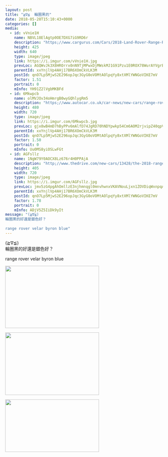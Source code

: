 ```yaml
---
layout: post
title: "≧∇≦  輪圈黑的" 
date: 2018-05-28T15:10:43+0000 
categories: [] 
media:
  - id: vVnie1H
    name: NBVL18ElAgtp0OE7DXG7iG9RD6r
    description: "https;//www.cargurus.com/Cars/2018-Land-Rover-Range-Rover-Velar-Overview-c26820"   
    height: 425
    width: 640
    type: image/jpeg
    link: https://i.imgur.com/vVnie1H.jpg
    prevLoc: AGQWvJk3X8HROrrx0nN9TjMPwxDjMWskMJ1G91Pzu1E0ROX78WurAYVgrBrMiLXW9NQ6wLSYj6DmY0qECy35YP09Zmu82vX3jrG2f6QNnLzGOLFXJ5pRAPAMtq2Ov299OZF3kgPV38nKckO5PLj5jkCArqmvEv0DSnK53NVzKgf3yqYq9J3oHVo9BgvGQmcxwgjXr86VTBQNn18AOwirkM9PJ02XUOzy5GqWRxFBry9LLg9XTVqlOzq
    parentId: xxYnjlVp4AHj17BR6XOmCkVLK3M
    postId: qnO7Lp5MjwS2E296opJqc3GyG0oVOMtAOlpqYy8xtXMlYWNGoVIKE7mV
    factor: 1.51
    portrait: 0
    mInfo: YH91Z2lVgbMKBFd
  - id: 6Mkwpcb
    name: olMVJOv34oHmrgB0wyGQhlygRm5
    description: "https;//www.autocar.co.uk/car-news/new-cars/range-rover-facelift-brings-all-new-p400e-plug-hybrid-variant"   
    height: 480
    width: 720
    type: image/jpeg
    link: https://i.imgur.com/6Mkwpcb.jpg
    prevLoc: gjx8wB4mD7hByPPv6mAlfD74JgRD70hNDYpwkp54Cm6AOM2rjvipZ40qpVpWhRy73yznnJcOLNJ4jgZOCWqN4RgA2Wh9Z2p02zjlT70Zl5550xtY2kKnQLqNTKOm4yv0N1cvA5LOq1vnT6rY1AjW06cpgnwRzgoKuqgp8qm57xtX116r7VpBsBYqJyywPZfWzz1VEwNVIOwE281zqgs2GqKjrO9EUQZYg0gVzqh9wmMVnwkZUgkJyvQxBYUQw4DPvYqVC9M
    parentId: xxYnjlVp4AHj17BR6XOmCkVLK3M
    postId: qnO7Lp5MjwS2E296opJqc3GyG0oVOMtAOlpqYy8xtXMlYWNGoVIKE7mV
    factor: 1.50
    portrait: 0
    mInfo: Uu0MS8yiOSLwFGt
  - id: AGFsllz
    name: 1NgW79Y0AOCX8Lz676r4H0PPAjA
    description: "http;//www.thedrive.com/new-cars/13428/the-2018-range-rover-velar-review-a-little-less-is-way-more"   
    height: 405
    width: 720
    type: image/jpeg
    link: https://i.imgur.com/AGFsllz.jpg
    prevLoc: jmv5zG4pgAhOmllzE3njhmnqgl0mnvhwnxVKAVNouLjxn1ZOVDiqWxnpqAqkuLPNWVxYy5I9A6zJvWrQtErAqgoYy6F15GpK7EWnsQxLgRlK8YiMnLJGyV1jUvwK9Jg5DyiZW5MgGKQwSwp1Dj8zR2iqLq2jxjY8sOBy8OrDjPIQPPR149pLS0oPD55Z9ZCrL3o3yMN8twXvyRgy6GS9wEyEgg0Pt41q55lOYBTvDJOkkApVtEGM4lZJD9sqy2W2LjKASP9
    parentId: xxYnjlVp4AHj17BR6XOmCkVLK3M
    postId: qnO7Lp5MjwS2E296opJqc3GyG0oVOMtAOlpqYy8xtXMlYWNGoVIKE7mV
    factor: 1.78
    portrait: 0
    mInfo: ADjV5Z5IiDk9yIt
message: "(≧∇≦)  
輪圈黑的好還是銀色好？  
  
range rover velar byron blue"
---
```


(≧∇≦)  
輪圈黑的好還是銀色好？  
  
range rover velar byron blue


[//]: #media:  
<a href="https://i.imgur.com/vVnie1H.jpg"><img src="https://i.imgur.com/vVnie1H.jpg" height="199" width="300" /></a> 
  

<a href="https://i.imgur.com/6Mkwpcb.jpg"><img src="https://i.imgur.com/6Mkwpcb.jpg" height="200" width="300" /></a> 
  

<a href="https://i.imgur.com/AGFsllz.jpg"><img src="https://i.imgur.com/AGFsllz.jpg" height="168" width="300" /></a> 
 
